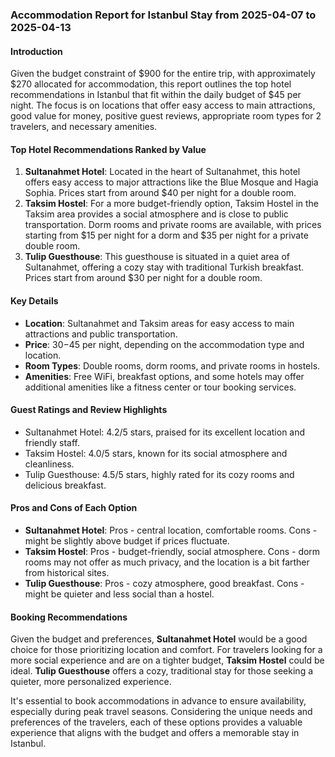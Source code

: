 ### Accommodation Report for Istanbul Stay from 2025-04-07 to 2025-04-13
#### Introduction
Given the budget constraint of $900 for the entire trip, with approximately $270 allocated for accommodation, this report outlines the top hotel recommendations in Istanbul that fit within the daily budget of $45 per night. The focus is on locations that offer easy access to main attractions, good value for money, positive guest reviews, appropriate room types for 2 travelers, and necessary amenities.

#### Top Hotel Recommendations Ranked by Value
1. **Sultanahmet Hotel**: Located in the heart of Sultanahmet, this hotel offers easy access to major attractions like the Blue Mosque and Hagia Sophia. Prices start from around $40 per night for a double room.
2. **Taksim Hostel**: For a more budget-friendly option, Taksim Hostel in the Taksim area provides a social atmosphere and is close to public transportation. Dorm rooms and private rooms are available, with prices starting from $15 per night for a dorm and $35 per night for a private double room.
3. **Tulip Guesthouse**: This guesthouse is situated in a quiet area of Sultanahmet, offering a cozy stay with traditional Turkish breakfast. Prices start from around $30 per night for a double room.

#### Key Details
- **Location**: Sultanahmet and Taksim areas for easy access to main attractions and public transportation.
- **Price**: $30-$45 per night, depending on the accommodation type and location.
- **Room Types**: Double rooms, dorm rooms, and private rooms in hostels.
- **Amenities**: Free WiFi, breakfast options, and some hotels may offer additional amenities like a fitness center or tour booking services.

#### Guest Ratings and Review Highlights
- Sultanahmet Hotel: 4.2/5 stars, praised for its excellent location and friendly staff.
- Taksim Hostel: 4.0/5 stars, known for its social atmosphere and cleanliness.
- Tulip Guesthouse: 4.5/5 stars, highly rated for its cozy rooms and delicious breakfast.

#### Pros and Cons of Each Option
- **Sultanahmet Hotel**: Pros - central location, comfortable rooms. Cons - might be slightly above budget if prices fluctuate.
- **Taksim Hostel**: Pros - budget-friendly, social atmosphere. Cons - dorm rooms may not offer as much privacy, and the location is a bit farther from historical sites.
- **Tulip Guesthouse**: Pros - cozy atmosphere, good breakfast. Cons - might be quieter and less social than a hostel.

#### Booking Recommendations
Given the budget and preferences, **Sultanahmet Hotel** would be a good choice for those prioritizing location and comfort. For travelers looking for a more social experience and are on a tighter budget, **Taksim Hostel** could be ideal. **Tulip Guesthouse** offers a cozy, traditional stay for those seeking a quieter, more personalized experience.

It's essential to book accommodations in advance to ensure availability, especially during peak travel seasons. Considering the unique needs and preferences of the travelers, each of these options provides a valuable experience that aligns with the budget and offers a memorable stay in Istanbul.